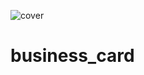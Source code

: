![cover](https://klaudiagolebiowska.github.io/CodersCamp2020.Project.HTML-CSS.BusinessCard/img/read_me.png)

# business_card
